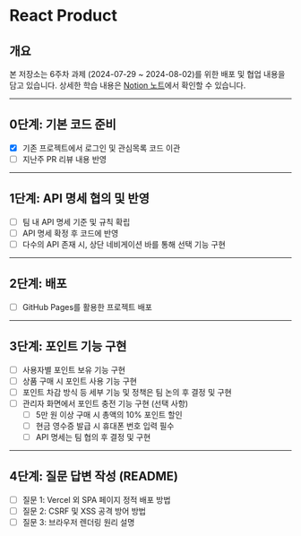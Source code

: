 # React Product

## 개요

본 저장소는 6주차 과제 (2024-07-29 ~ 2024-08-02)를 위한 배포 및 협업 내용을 담고 있습니다. 상세한 학습 내용은 [Notion 노트](https://www.notion.so/TIL-FE-25dbeb894e884b889eca0fa3e4e13904)에서 확인할 수 있습니다.

---

## 0단계: 기본 코드 준비

- [x] 기존 프로젝트에서 로그인 및 관심목록 코드 이관
- [ ] 지난주 PR 리뷰 내용 반영

---

## 1단계: API 명세 협의 및 반영

- [ ] 팀 내 API 명세 기준 및 규칙 확립
- [ ] API 명세 확정 후 코드에 반영
- [ ] 다수의 API 존재 시, 상단 네비게이션 바를 통해 선택 기능 구현

---

## 2단계: 배포

- [ ] GitHub Pages를 활용한 프로젝트 배포

---

## 3단계: 포인트 기능 구현

- [ ] 사용자별 포인트 보유 기능 구현
- [ ] 상품 구매 시 포인트 사용 기능 구현
- [ ] 포인트 차감 방식 등 세부 기능 및 정책은 팀 논의 후 결정 및 구현
- [ ] 관리자 화면에서 포인트 충전 기능 구현 (선택 사항)
  - [ ] 5만 원 이상 구매 시 총액의 10% 포인트 할인
  - [ ] 현금 영수증 발급 시 휴대폰 번호 입력 필수
  - [ ] API 명세는 팀 협의 후 결정 및 구현

---

## 4단계: 질문 답변 작성 (README)

- [ ] 질문 1: Vercel 외 SPA 페이지 정적 배포 방법
- [ ] 질문 2: CSRF 및 XSS 공격 방어 방법
- [ ] 질문 3: 브라우저 렌더링 원리 설명